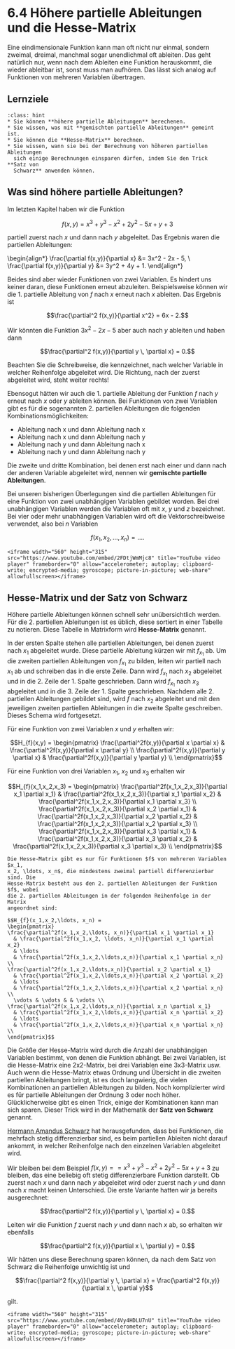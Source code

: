 # 6.4 Höhere partielle Ableitungen und die Hesse-Matrix

Eine eindimensionale Funktion kann man oft nicht nur einmal, sondern zweimal,
dreimal, manchmal sogar unendlichmal oft ableiten. Das geht natürlich nur, wenn
nach dem Ableiten eine Funktion herauskommt, die wieder ableitbar ist, sonst
muss man aufhören. Das lässt sich analog auf Funktionen von mehreren Variablen
übertragen.

## Lernziele 

```{admonition} Lernziele
:class: hint
* Sie können **höhere partielle Ableitungen** berechenen.
* Sie wissen, was mit **gemischten partielle Ableitungen** gemeint ist.
* Sie können die **Hesse-Matrix** berechnen.
* Sie wissen, wann sie bei der Berechnung von höheren partiellen Ableitungen
  sich einige Berechnungen einsparen dürfen, indem Sie den Trick **Satz von
  Schwarz** anwenden können.
```

## Was sind höhere partielle Ableitungen?

Im letzten Kapitel haben wir die Funktion 

$$f(x,y) = x^3 + y^3 - x^2 + 2y^2 - 5x + y + 3$$

partiell zuerst nach $x$ und dann nach $y$ abgeleitet. Das Ergebnis waren die
partiellen Ableitungen:

\begin{align*}
\frac{\partial f(x,y)}{\partial x} &= 3x^2 - 2x - 5, \\
\frac{\partial f(x,y)}{\partial y} &= 3y^2 + 4y + 1.
\end{align*}

Beides sind aber wieder Funktionen von zwei Variablen. Es hindert uns keiner
daran, diese Funktionen erneut abzuleiten. Beispielsweise können wir die 1.
partielle Ableitung von $f$ nach $x$ erneut nach $x$ ableiten. Das Ergebnis ist

$$\frac{\partial^2 f(x,y)}{\partial x^2} = 6x - 2.$$

Wir könnten die Funktion $3x^2 - 2x - 5$ aber auch nach $y$ ableiten und haben
dann

$$\frac{\partial^2 f(x,y)}{\partial y \, \partial x} = 0.$$

Beachten Sie die Schreibweise, die kennzeichnet, nach welcher Variable in
welcher Reihenfolge abgeleitet wird. Die Richtung, nach der zuerst abgeleitet
wird, steht weiter rechts!

Ebensogut hätten wir auch die 1. partielle Ableitung der Funktion $f$ nach $y$
erneut nach $x$ oder $y$ ableiten können. Bei Funktionen von zwei Variablen gibt
es für die sogenannten 2. partiellen Ableitungen die folgenden
Kombinationsmöglichkeiten:

* Ableitung nach x und dann Ableitung nach x
* Ableitung nach x und dann Ableitung nach y
* Ableitung nach y und dann Ableitung nach x
* Ableitung nach y und dann Ableitung nach y

Die zweite und dritte Kombination, bei denen erst nach einer und dann nach der
anderen Variable abgeleitet wird, nennen wir **gemischte partielle
Ableitungen**. 

Bei unseren bisherigen Überlegungen sind die partiellen Ableitungen für eine
Funktion von zwei unabhängigen Variablen gebildet worden. Bei drei unabhängigen
Variablen werden die Variablen oft mit $x$, $y$ und $z$ bezeichnet. Bei vier
oder mehr unabhängigen Variablen wird oft die Vektorschreibweise verwendet, also
bei $n$ Variablen

$$f(x_1, x_2, \ldots, x_n) = \ldots .$$

```{dropdown} Video zu "Höhere partielle Ableitungen" von Mathematische Methoden
<iframe width="560" height="315" src="https://www.youtube.com/embed/2FDtjWmMjc8" title="YouTube video player" frameborder="0" allow="accelerometer; autoplay; clipboard-write; encrypted-media; gyroscope; picture-in-picture; web-share" allowfullscreen></iframe>
```

## Hesse-Matrix und der Satz von Schwarz

Höhere partielle Ableitungen können schnell sehr unübersichtlich werden. Für die
2. partiellen Ableitungen ist es üblich, diese sortiert in einer Tabelle zu
notieren. Diese Tabelle in Matrixform wird **Hesse-Matrix** genannt.

In der ersten Spalte stehen alle partiellen Ableitungen, bei denen zuerst nach
$x_1$ abgeleitet wurde. Diese partielle Ableitung kürzen wir mit $f_{x_1}$ ab.
Um die zweiten partiellen Ableitungen von $f_{x_1}$ zu bilden, leiten wir
partiell nach $x_1$ ab und schreiben das in die erste Zeile. Dann wird
$f_{x_1}$ nach $x_2$ abgeleitet und in die 2. Zeile der 1. Spalte geschrieben.
Dann wird $f_{x_1}$ nach $x_3$ abgeleitet und in die 3. Zeile der 1. Spalte
geschrieben. Nachdem alle 2. partiellen Ableitungen gebildet sind, wird $f$ nach
$x_2$ abgeleitet und mit den jeweiligen zweiten partiellen Ableitungen in die
zweite Spalte geschreiben. Dieses Schema wird fortgesetzt.

Für eine Funktion von zwei Variablen $x$ und $y$ erhalten wir:

$$H_{f}(x,y) = 
\begin{pmatrix} 
\frac{\partial^2f(x,y)}{\partial x \partial x} 
  & \frac{\partial^2f(x,y)}{\partial x \partial y} \\
\frac{\partial^2f(x,y)}{\partial y \partial x} 
  & \frac{\partial^2f(x,y)}{\partial y \partial y} \\
\end{pmatrix}$$

Für eine Funktion von drei Variablen $x_1$, $x_2$ und $x_3$ erhalten wir

$$H_{f}(x_1,x_2,x_3) = 
\begin{pmatrix} 
\frac{\partial^2f(x_1,x_2,x_3)}{\partial x_1 \partial x_1} 
  & \frac{\partial^2f(x_1,x_2,x_3)}{\partial x_1 \partial x_2}
  & \frac{\partial^2f(x_1,x_2,x_3)}{\partial x_1 \partial x_3} \\
\frac{\partial^2f(x_1,x_2,x_3)}{\partial x_2 \partial x_1} 
  & \frac{\partial^2f(x_1,x_2,x_3)}{\partial x_2 \partial x_2}
  & \frac{\partial^2f(x_1,x_2,x_3)}{\partial x_2 \partial x_3} \\
\frac{\partial^2f(x_1,x_2,x_3)}{\partial x_3 \partial x_1} 
  & \frac{\partial^2f(x_1,x_2,x_3)}{\partial x_3 \partial x_2}
  & \frac{\partial^2f(x_1,x_2,x_3)}{\partial x_3 \partial x_3} \\
\end{pmatrix}$$

```{admonition} Was ist ... die Hesse-Matrix?
Die Hesse-Matrix gibt es nur für Funktionen $f$ von mehreren Variablen $x_1,
x_2, \ldots, x_n$, die mindestens zweimal partiell differenzierbar sind. Die
Hesse-Matrix besteht aus den 2. partiellen Ableitungen der Funktion $f$, wobei
die 2. partiellen Ableitungen in der folgenden Reihenfolge in der Matrix
angeordnet sind:

$$H_{f}(x_1,x_2,\ldots, x_n) = 
\begin{pmatrix} 
\frac{\partial^2f(x_1,x_2,\ldots, x_n)}{\partial x_1 \partial x_1} 
  & \frac{\partial^2f(x_1,x_2, \ldots, x_n)}{\partial x_1 \partial x_2}
  & \ldots 
  & \frac{\partial^2f(x_1,x_2,\ldots,x_n)}{\partial x_1 \partial x_n} \\
\frac{\partial^2f(x_1,x_2,\ldots,x_n)}{\partial x_2 \partial x_1} 
  & \frac{\partial^2f(x_1,x_2,\ldots,x_n)}{\partial x_2 \partial x_2}
  & \ldots
  & \frac{\partial^2f(x_1,x_2,\ldots,x_n)}{\partial x_2 \partial x_n} \\
  \vdots & \vdots & & \vdots \\
\frac{\partial^2f(x_1,x_2,\ldots,x_n)}{\partial x_n \partial x_1} 
  & \frac{\partial^2f(x_1,x_2,\ldots,x_n)}{\partial x_n \partial x_2}
  & \ldots
  & \frac{\partial^2f(x_1,x_2,\ldots,x_n)}{\partial x_n \partial x_n} \\
\end{pmatrix}$$
```

Die Größe der Hesse-Matrix wird durch die Anzahl der unabhängigen Variablen
bestimmt, von denen die Funktion abhängt. Bei zwei Variablen, ist die
Hesse-Matrix eine 2x2-Matrix, bei drei Variablen eine 3x3-Matrix usw. Auch wenn
die Hesse-Matrix etwas Ordnung und Übersicht in die zweiten partiellen
Ableitungen bringt, ist es doch langwierig, die vielen Kombinationen an
partiellen Ableitungen zu bilden. Noch komplizierter wird es für partielle
Ableitungen der Ordnung 3 oder noch höher.  Glücklicherweise gibt es einen
Trick, einige der Kombinationen kann man sich sparen. Dieser Trick wird in der
Mathematik der **Satz von Schwarz** genannt. 

[Hermann Amandus Schwarz](https://de.wikipedia.org/wiki/Hermann_Amandus_Schwarz)
hat herausgefunden, dass bei Funktionen, die mehrfach stetig differenzierbar
sind, es beim partiellen Ableiten nicht darauf ankommt, in welcher Reihenfolge
nach den einzelnen Variablen abgeleitet wird.

Wir bleiben bei dem Beispiel $f(x,y) = = x^3 + y^3 - x^2 + 2y^2 - 5x + y + 3$ zu
bleiben, das eine beliebig oft stetig differenzierbare Funktion darstellt. Ob
zuerst nach $x$ und dann nach $y$ abgeleitet wird oder zuerst nach $y$ und dann
nach $x$ macht keinen Unterschied. Die erste Variante hatten wir ja bereits
ausgerechnet:

$$\frac{\partial^2 f(x,y)}{\partial y \, \partial x} = 0.$$

Leiten wir die Funktion $f$ zuerst nach $y$ und dann nach $x$ ab, so erhalten
wir ebenfalls

$$\frac{\partial^2 f(x,y)}{\partial x \, \partial y} = 0.$$

Wir hätten uns diese Berechnung sparen können, da nach dem Satz von Schwarz die
Reihenfolge unwichtig ist und 

$$\frac{\partial^2 f(x,y)}{\partial y \, \partial x} = \frac{\partial^2
f(x,y)}{\partial x \, \partial y}$$

gilt.

```{dropdown} Video zu "Hesse-Matrix" von Mathematische Methoden
<iframe width="560" height="315" src="https://www.youtube.com/embed/4Vy4HDLU7nU" title="YouTube video player" frameborder="0" allow="accelerometer; autoplay; clipboard-write; encrypted-media; gyroscope; picture-in-picture; web-share" allowfullscreen></iframe>
```



